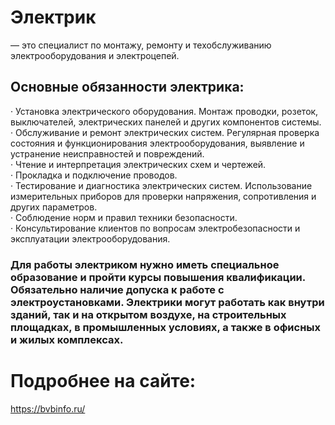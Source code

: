 # Электрик 
— это специалист по монтажу, ремонту и техобслуживанию электрооборудования и электроцепей.  

## Основные обязанности электрика:
·       Установка электрического оборудования. Монтаж проводки, розеток, выключателей, электрических панелей и других компонентов системы.  
·       Обслуживание и ремонт электрических систем. Регулярная проверка состояния и функционирования электрооборудования, выявление и устранение неисправностей и повреждений.  
·       Чтение и интерпретация электрических схем и чертежей.  
·       Прокладка и подключение проводов.  
·       Тестирование и диагностика электрических систем. Использование измерительных приборов для проверки напряжения, сопротивления и других параметров.  
·       Соблюдение норм и правил техники безопасности.  
·       Консультирование клиентов по вопросам электробезопасности и эксплуатации электрооборудования.  

### Для работы электриком нужно иметь специальное образование и пройти курсы повышения квалификации. Обязательно наличие допуска к работе с электроустановками. Электрики могут работать как внутри зданий, так и на открытом воздухе, на строительных площадках, в промышленных условиях, а также в офисных и жилых комплексах.  

# Подробнее на сайте: 
<https://bvbinfo.ru/>

